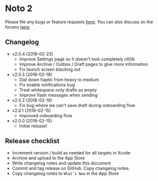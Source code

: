 # Noto 2

Please file any bugs or feature requests [here](https://github.com/noto-app/org/issues). You can also discuss on the forums [here](https://groups.google.com/forum/#!forum/noto-app).

## Changelog
- v2.0.4 (2018-02-23)
  - Improve Settings page so it doesn't look completely n00b
  - Improve Archive / Outbox / Draft pages to give more information
  - Fix launch screen blacking out
- v2.0.3 (2018-02-18)
  - Dial down haptic from heavy to medium
  - Fix enable notifications bug
  - Treat whitespace-only drafts as empty
  - Improve flash messages when sending
- v2.0.2 (2018-02-16)
  - Fix bug where we can't save draft during onboarding flow
- v2.0.1 (2018-02-15)
  - Improved onboarding flow
- v2.0.0 (2018-02-15)
  - Initial release!

## Release checklist
- Increment version / build as needed for all targets in Xcode
- Archive and upload to the App Store
- Write changelog notes and update this document
- Commit and tag release on GitHub. Copy changelog notes.
- Copy changelog notes to ```What's New``` in the App Store
